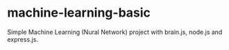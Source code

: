 # machine-learning-basic
Simple Machine Learning (Nural Network) project with brain.js, node.js and express.js.
